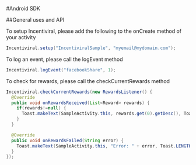 #Android SDK

##General uses and API

To setup Incentiviral, please add the following to the onCreate method of your activity
```java
Incentiviral.setup("IncentiviralSample", "myemail@mydomain.com");
```

To log an event, please call the logEvent method
```java
Incentiviral.logEvent("facebookShare", 1);
```

To check for rewards, please call the checkCurrentRewards method
```java
Incentiviral.checkCurrentRewards(new RewardsListener() {
  @Override
  public void onRewardsReceived(List<Reward> rewards) {
    if(rewards!=null) {
      Toast.makeText(SampleActivity.this, rewards.get(0).getDesc(), Toast.LENGTH_SHORT).show();
    }
  }

  @Override
  public void onRewardsFailed(String error) {
    Toast.makeText(SampleActivity.this, "Error: " + error, Toast.LENGTH_SHORT).show();
  }
});
```
